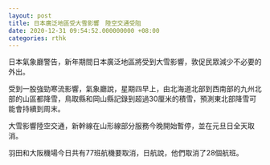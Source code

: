 ```yaml
---
layout: post
title: 日本廣泛地區受大雪影響　陸空交通受阻
date: 2020-12-31 09:54:52.000000000 +08:00
categories: rthk
---
```


日本氣象廳警告，新年期間日本廣泛地區將受到大雪影響，敦促民眾減少不必要的外出。

受到一股強勁寒流影響，氣象廳說，星期四早上，由北海道北部到西南部的九州北部的山區都降雪，鳥取縣和岡山縣記錄到超過30厘米的積雪，預測東北部降雪可能會持續到周末。

大雪影響陸空交通，新幹線在山形線部分服務今晚開始暫停，並在元旦日全天取消。

羽田和大阪機場今日共有77班航機要取消，日航說，他們取消了28個航班。
